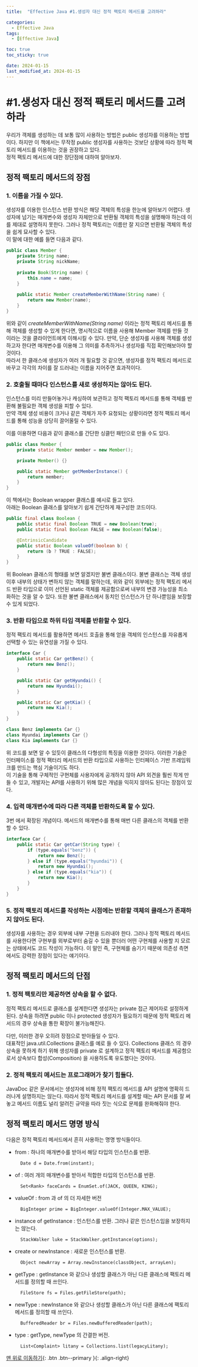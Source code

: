 ```yaml
---
title:  "Effective Java #1.생성자 대신 정적 팩토리 메서드를 고려하라" 

categories:
  - Effective Java
tags:
  - [Effective Java]

toc: true
toc_sticky: true

date: 2024-01-15
last_modified_at: 2024-01-15
---
```



# #1.생성자 대신 정적 팩토리 메서드를 고려하라
    
  
우리가 객체를 생성하는 데 보통 많이 사용하는 방법은 public 생성자를 이용하는 방법이다. 하지만 이 책에서는 무작정 public 생성자를 사용하는 것보단 상황에 따라 정적 팩토리 메서드를 이용하는 것을 권장하고 있다.  
정적 팩토리 메서드에 대한 장단점에 대하여 알아보자.


## 정적 팩토리 메서드의 장점
### 1. 이름을 가질 수 있다.
생성자를 이용한 인스턴스 반환 방식은 해당 객체의 특성을 한눈에 알아보기 어렵다. 생성자에 넘기는 매개변수와 생성자 자체만으로 반환될 객체의 특성을 설명해야 하는데 이를 제대로 설명하지 못한다. 그러나 정적 팩토리는 이름만 잘 지으면 반환될 객체의 특성을 쉽게 묘사할 수 있다.  
이 말에 대한 예를 들면 다음과 같다.

```java
public class Member {
    private String name;
    private String nickName;
    
    private Book(String name) {
        this.name = name;
    }
    
    public static Member createMemberWithName(String name) {
        return new Member(name);
    }
}
```

위와 같이 *createMemberWithName(String name)* 이라는 정적 팩토리 메서드를 통해 객체를 생성할 수 있게 한다면, 명시적으로 이름을 사용해 Member 객체를 만들 것이라는 것을 클라이언트에게 이해시킬 수 있다.
만약, 단순 생성자를 사용해 객체를 생성하고자 한다면 매개변수를 이용해 그 의미를 추측하거나 생성자를 직접 확인해보아야 할 것이다.  
따라서 한 클래스에 생성자가 여러 개 필요할 것 같으면, 생성자를 정적 팩토리 메서드로 바꾸고 각각의 차이를 잘 드러내는 이름을 지어주면 효과적이다.

### 2. 호출될 때마다 인스턴스를 새로 생성하지는 않아도 된다.
인스턴스를 미리 만들어놓거나 캐싱하여 보관하고 정적 팩토리 메서드를 통해 객체를 반환해 불필요한 객체 생성을 피할 수 있다.  
만약 객체 생성 비용이 크거나 같은 객체가 자주 요청되는 상황이라면 정적 팩토리 메서드를 통해 성능을 상당히 끌어올릴 수 있다.

이를 이용하면 다음과 같이 클래스를 간단한 싱클턴 패턴으로 만들 수도 있다.
```java
public class Member {
    private static Member member = new Member();

    private Member() {}

    public static Member getMemberInstance() {
        return member;
    }
}
```
  
  
이 책에서는 Boolean wrapper 클래스를 예시로 들고 있다.  
아래는 Boolean 클래스를 알아보기 쉽게 간단하게 재구성한 코드이다.
```java
public final class Boolean {
    public static final Boolean TRUE = new Boolean(true);
    public static final Boolean FALSE = new Boolean(false);

    @IntrinsicCandidate
    public static Boolean valueOf(boolean b) {
        return (b ? TRUE : FALSE);
    }
}
```

위 Boolean 클래스의 형태를 보면 알겠지만 불변 클래스이다. 불변 클래스는 객체 생성 이후 내부의 상태가 변하지 않는 객체를 말하는데, 위와 같이 외부에는 정적 팩토리 메서드 반환 타입으로 이미 선언된 static 객체를 제공함으로써
내부의 변경 가능성을 최소화하는 것을 알 수 있다. 또한 불변 클래스에서 동치인 인스턴스가 단 하나뿐임을 보장할 수 있게 되었다.


### 3. 반환 타입으로 하위 타입 객체를 반환할 수 있다.
정적 팩토리 메서드를 활용하면 메서드 호출을 통해 얻을 객체의 인스턴스를 자유롭게 선택할 수 있는 유연성을 가질 수 있다.

```java
interface Car {
    public static Car getBenz() {
        return new Benz();
    }

    public static Car getHyundai() {
        return new Hyundai();
    }

    public static Car getKia() {
        return new Kia();
    }
}

class Benz implements Car {}
class Hyundai implements Car {}
class Kia implements Car {}
```

위 코드를 보면 알 수 있듯이 클래스의 다형성의 특징을 이용한 것이다. 이러한 기술은 인터페이스를 정적 팩터리 메서드의 반환 타입으로 사용하는 인터페이스 기반 프레임워크를 만드는 핵심 기술이기도 하다.  
이 기술을 통해 구체적인 구현체를 사용자에게 공개하지 않아 API 외견을 훨씬 작게 만들 수 있고, 개발자는 API를 사용하기 위해 많은 개념을 익히지 않아도 된다는 장점이 있다. 


### 4. 입력 매개변수에 따라 다른 객체를 반환하도록 할 수 있다.
3번 에서 확장된 개념이다. 메서드의 매개변수를 통해 매번 다른 클래스의 객체를 반환할 수 있다.

```java
interface Car {
    public static Car getCar(String type) {
        if (type.equals("benz")) {
            return new Benz();
        } else if (type.equals("hyundai")) {
            return new Hyundai();
        } else if (type.equals("kia")) {
            return new Kia();
        }
    }
}
```

### 5. 정적 팩토리 메서드를 작성하는 시점에는 반환할 객체의 클래스가 존재하지 않아도 된다.
생성자를 사용하는 경우 외부에 내부 구현을 드러내야 한다. 그러나 정적 팩토리 메서드를 사용한다면 구현부를 외부로부터 숨길 수 있을 뿐더러 어떤 구현체를 사용할 지 모르는 상태에서도 코드 작성이 가능하다.
이 말인 즉, 구현체를 숨기기 때문에 의존성 측면에서도 강력한 장점이 있다는 얘기이다.




## 정적 팩토리 메서드의 단점

### 1. 정적 팩토리만 제공하면 상속을 할 수 없다.
정적 팩토리 메서드로 클래스를 설계한다면 생성자는 private 접근 제어자로 설정하게 된다. 상속을 하려면 public 이나 protected 생성자가 필요하기 때문에 정적 팩토리 메서드의 경우 상속을 통한 확장이 불가능해진다.

다만, 이러한 경우 오히려 장점으로 받아들일 수 있다.  
대표적인 java.util.Collections 클래스를 예로 들 수 있다. Collections 클래스 의 경우 상속을 못하게 하기 위해 생성자를 private 로 설계하고 정적 팩토리 메서드를 제공함으로서 상속보다 합성(Composition) 을 사용하도록 유도했다는 것이다.  

### 2. 정적 팩토리 메서드는 프로그래머가 찾기 힘들다.
JavaDoc 같은 문서에서는 생성자에 비해 정적 팩토리 메서드를 API 설명에 명확히 드러나게 설명하지는 않는다. 따라서 정적 팩토리 메서드를 설계할 때는 API 문서를 잘 써놓고 메서드 이름도 널리 알려진 규약을 따라 짓는 
식으로 문제를 완화해줘야 한다.




## 정적 팩토리 메서드 명명 방식

다음은 정적 팩토리 메서드에서 흔히 사용하는 명명 방식들이다.


- from : 하나의 매개변수를 받아서 해당 타입의 인스턴스를 반환.

        Date d = Date.from(instant);

- of : 여러 개의 매개변수를 받아서 적합한 타입의 인스턴스를 반환.

        Set<Rank> faceCards = EnumSet.of(JACK, QUEEN, KING);

- valueOf : from 과 of 의 더 자세한 버전

        BigInteger prime = BigInteger.valueOf(Integer.MAX_VALUE);

- instance of getInstance : 인스턴스를 반환. 그러나 같은 인스턴스임을 보장하지는 않는다.

        StackWalker luke = StackWalker.getInstance(options);

- create or newInstance : 새로운 인스턴스를 반환.

        Object newArray = Array.newInstance(classObject, arrayLen);

- getType : getInstance 와 같으나 생성할 클래스가 아닌 다른 클래스에 팩토리 메서드를 정의할 때 쓰인다.

        FileStore fs = Files.getFileStore(path);

- newType : newInstance 와 같으나 생성할 클래스가 아닌 다른 클래스에 팩토리 메서드를 정의할 때 쓰인다.

        BufferedReader br = Files.newBufferedReader(path);

- type : getType, newType 의 간결한 버전.

        List<Complaint> litany = Collections.list(legacyLitany);



[맨 위로 이동하기](#){: .btn .btn--primary }{: .align-right}
